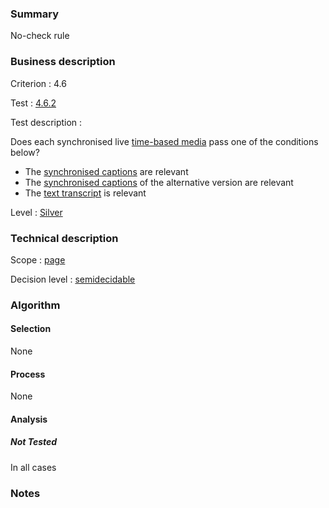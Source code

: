 ### Summary

No-check rule

### Business description

Criterion : 4.6

Test : [4.6.2](http://www.accessiweb.org/index.php/accessiweb-22-english-version.html#test-4-6-2)

Test description :

Does each synchronised live [time-based media](http://www.accessiweb.org/index.php/glossary-76.html#mMediaTemp#mMediaTemp) pass one of the conditions below?

-   The [synchronised captions](http://www.accessiweb.org/index.php/glossary-76.html#mMediaTemp#mSsTitreSynchro) are relevant
-   The [synchronised captions](http://www.accessiweb.org/index.php/glossary-76.html#mMediaTemp#mSsTitreSynchro) of the alternative version are relevant
-   The [text transcript](http://www.accessiweb.org/index.php/glossary-76.html#mMediaTemp#mTranscriptTextuel) is relevant

Level : [Silver](/en/category/rules-design/accessiweb-11/level/argent)

### Technical description

Scope : [page](/en/category/rules-design/accessiweb-11/scope/page)

Decision level :
[semidecidable](/en/category/rules-design/accessiweb-11/decision-level/semidecidable)

### Algorithm

#### Selection

None

#### Process

None

#### Analysis

##### Not Tested

In all cases

### Notes


